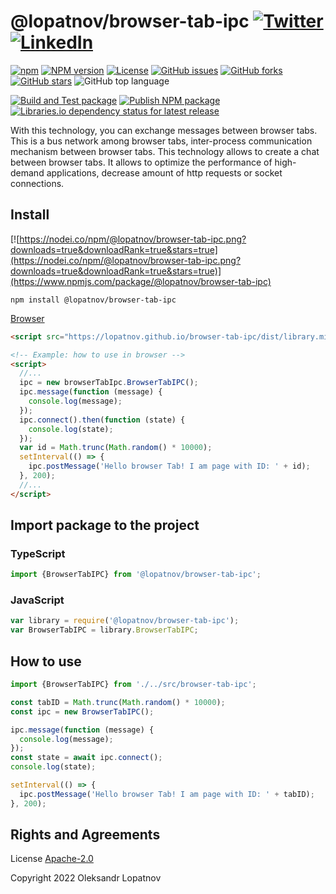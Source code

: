 # @lopatnov/browser-tab-ipc [![Twitter](https://img.shields.io/twitter/url?url=https%3A%2F%2Fwww.npmjs.com%2Fpackage%2F%40lopatnov%2Fbrowser-tab-ipc)](https://twitter.com/intent/tweet?text=I%20want%20to%20share%20TypeScript%20library:&url=https%3A%2F%2Fwww.npmjs.com%2Fpackage%2F%40lopatnov%2Fbrowser-tab-ipc) [![LinkedIn](https://img.shields.io/badge/LinkedIn-lopatnov-informational?style=social&logo=linkedin)](https://www.linkedin.com/in/lopatnov/)

[![npm](https://img.shields.io/npm/dt/@lopatnov/browser-tab-ipc)](https://www.npmjs.com/package/@lopatnov/browser-tab-ipc)
[![NPM version](https://badge.fury.io/js/%40lopatnov%2Fbrowser-tab-ipc.svg)](https://www.npmjs.com/package/@lopatnov/browser-tab-ipc)
[![License](https://img.shields.io/github/license/lopatnov/browser-tab-ipc)](https://github.com/lopatnov/browser-tab-ipc/blob/master/LICENSE)
[![GitHub issues](https://img.shields.io/github/issues/lopatnov/browser-tab-ipc)](https://github.com/lopatnov/browser-tab-ipc/issues)
[![GitHub forks](https://img.shields.io/github/forks/lopatnov/browser-tab-ipc)](https://github.com/lopatnov/browser-tab-ipc/network)
[![GitHub stars](https://img.shields.io/github/stars/lopatnov/browser-tab-ipc)](https://github.com/lopatnov/browser-tab-ipc/stargazers)
![GitHub top language](https://img.shields.io/github/languages/top/lopatnov/browser-tab-ipc)

[![Build and Test package](https://github.com/lopatnov/browser-tab-ipc/actions/workflows/build-and-test-package.yml/badge.svg)](https://github.com/lopatnov/browser-tab-ipc/tree/master/tests)
[![Publish NPM package](https://github.com/lopatnov/browser-tab-ipc/actions/workflows/npm-publish-package.yml/badge.svg)](https://github.com/lopatnov/browser-tab-ipc/releases)
[![Libraries.io dependency status for latest release](https://img.shields.io/librariesio/release/npm/@lopatnov/browser-tab-ipc)](https://www.npmjs.com/package/@lopatnov/browser-tab-ipc?activeTab=dependencies)

With this technology, you can exchange messages between browser tabs. This is a bus network among browser tabs, inter-process communication mechanism between browser tabs. This technology allows to create a chat between browser tabs. It allows to optimize the performance of high-demand applications, decrease amount of http requests or socket connections.

## Install

[![https://nodei.co/npm/@lopatnov/browser-tab-ipc.png?downloads=true&downloadRank=true&stars=true](https://nodei.co/npm/@lopatnov/browser-tab-ipc.png?downloads=true&downloadRank=true&stars=true)](https://www.npmjs.com/package/@lopatnov/browser-tab-ipc)

```shell
npm install @lopatnov/browser-tab-ipc
```

[Browser](//lopatnov.github.io/browser-tab-ipc/dist/library.js)

```html
<script src="https://lopatnov.github.io/browser-tab-ipc/dist/library.min.js"></script>

<!-- Example: how to use in browser -->
<script>
  //...
  ipc = new browserTabIpc.BrowserTabIPC();
  ipc.message(function (message) {
    console.log(message);
  });
  ipc.connect().then(function (state) {
    console.log(state);
  });
  var id = Math.trunc(Math.random() * 10000);
  setInterval(() => {
    ipc.postMessage('Hello browser Tab! I am page with ID: ' + id);
  }, 200);
  //...
</script>
```

## Import package to the project

### TypeScript

```typescript
import {BrowserTabIPC} from '@lopatnov/browser-tab-ipc';
```

### JavaScript

```javascript
var library = require('@lopatnov/browser-tab-ipc');
var BrowserTabIPC = library.BrowserTabIPC;
```

## How to use

```ts
import {BrowserTabIPC} from './../src/browser-tab-ipc';

const tabID = Math.trunc(Math.random() * 10000);
const ipc = new BrowserTabIPC();

ipc.message(function (message) {
  console.log(message);
});
const state = await ipc.connect();
console.log(state);

setInterval(() => {
  ipc.postMessage('Hello browser Tab! I am page with ID: ' + tabID);
}, 200);
```

## Rights and Agreements

License [Apache-2.0](https://github.com/lopatnov/browser-tab-ipc/blob/master/LICENSE)

Copyright 2022 Oleksandr Lopatnov
